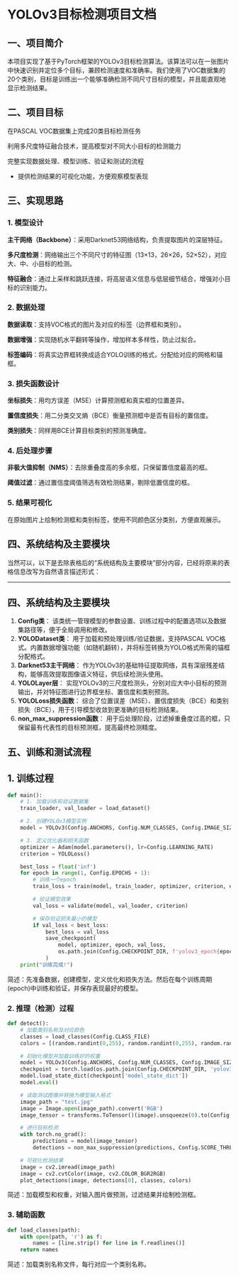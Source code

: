 # YOLOv3目标检测项目文档

## 一、项目简介

本项目实现了基于PyTorch框架的YOLOv3目标检测算法。该算法可以在一张图片中快速识别并定位多个目标，兼顾检测速度和准确率。我们使用了VOC数据集的20个类别，目标是训练出一个能够准确检测不同尺寸目标的模型，并且能直观地显示检测结果。

## 二、项目目标

在PASCAL VOC数据集上完成20类目标检测任务

利用多尺度特征融合技术，提高模型对不同大小目标的检测能力

完整实现数据处理、模型训练、验证和测试的流程

- 提供检测结果的可视化功能，方便观察模型表现

## 三、实现思路

### 1. 模型设计

**主干网络（Backbone）**：采用Darknet53网络结构，负责提取图片的深层特征。

**多尺度检测**：网络输出三个不同尺寸的特征图（13×13，26×26，52×52），对应大、中、小目标的检测。

**特征融合**：通过上采样和跳跃连接，将高层语义信息与低层细节结合，增强对小目标的识别能力。

### 2. 数据处理

**数据读取**：支持VOC格式的图片及对应的标签（边界框和类别）。

**数据增强**：实现随机水平翻转等操作，增加样本多样性，防止过拟合。

**标签编码**：将真实边界框转换成适合YOLO训练的格式，分配给对应的网格和锚框。

### 3. 损失函数设计

**坐标损失**：用均方误差（MSE）计算预测框和真实框的位置差异。

**置信度损失**：用二分类交叉熵（BCE）衡量预测框中是否有目标的置信度。

**类别损失**：同样用BCE计算目标类别的预测准确度。

### 4. 后处理步骤

**非极大值抑制（NMS）**：去除重叠度高的多余框，只保留置信度最高的框。

**阈值过滤**：通过置信度阈值筛选有效检测结果，剔除低置信度的框。

### 5. 结果可视化

在原始图片上绘制检测框和类别标签，使用不同颜色区分类别，方便直观展示。

## 四、系统结构及主要模块

当然可以，以下是去除表格后的“系统结构及主要模块”部分内容，已经将原来的表格信息改写为自然语言描述形式：

------

## 四、系统结构及主要模块

1. **Config类**：
    该类统一管理模型的参数设置、训练过程中的配置选项以及数据集路径等，便于全局调用和修改。
2. **YOLODataset类**：
    用于加载和预处理训练/验证数据，支持PASCAL VOC格式。内置数据增强功能（如随机翻转），并将标签转换为YOLO格式所需的锚框分配格式。
3. **Darknet53主干网络**：
    作为YOLOv3的基础特征提取网络，具有深层残差结构，能够高效提取图像语义特征，供后续检测头使用。
4. **YOLOLayer层**：
    实现YOLOv3的三尺度检测头，分别对应大中小目标的预测输出，并对特征图进行边界框坐标、置信度和类别预测。
5. **YOLOLoss损失函数**：
    综合了位置误差（MSE）、置信度损失（BCE）和类别损失（BCE），用于引导模型收敛到更准确的目标检测结果。
6. **non_max_suppression函数**：
    用于后处理阶段，过滤掉重叠度过高的框，只保留最有代表性的目标预测框，提高最终检测精度。



## 五、训练和测试流程

## 1. 训练过程

```python
def main():
    # 1. 加载训练和验证数据集
    train_loader, val_loader = load_dataset()

    # 2. 创建YOLOv3模型实例
    model = YOLOv3(Config.ANCHORS, Config.NUM_CLASSES, Config.IMAGE_SIZE).to(Config.DEVICE)

    # 3. 定义优化器和损失函数
    optimizer = Adam(model.parameters(), lr=Config.LEARNING_RATE)
    criterion = YOLOLoss()

    best_loss = float('inf')
    for epoch in range(1, Config.EPOCHS + 1):
        # 训练一个epoch
        train_loss = train(model, train_loader, optimizer, criterion, epoch)

        # 验证模型效果
        val_loss = validate(model, val_loader, criterion)

        # 保存验证损失最小的模型
        if val_loss < best_loss:
            best_loss = val_loss
            save_checkpoint(
                model, optimizer, epoch, val_loss,
                os.path.join(Config.CHECKPOINT_DIR, f'yolov3_epoch{epoch}_loss{val_loss:.2f}.pth')
            )
    print("训练完成!")
```

简述：先准备数据，创建模型，定义优化和损失方法。然后在每个训练周期(epoch)中训练和验证，并保存表现最好的模型。

### 2. 推理（检测）过程

```python
def detect():
    # 加载类别名称及对应颜色
    classes = load_classes(Config.CLASS_FILE)
    colors = [(random.randint(0,255), random.randint(0,255), random.randint(0,255)) for _ in classes]

    # 初始化模型并加载训练好的权重
    model = YOLOv3(Config.ANCHORS, Config.NUM_CLASSES, Config.IMAGE_SIZE).to(Config.DEVICE)
    checkpoint = torch.load(os.path.join(Config.CHECKPOINT_DIR, 'yolov3_best.pth'))
    model.load_state_dict(checkpoint['model_state_dict'])
    model.eval()

    # 读取测试图像并转换为模型输入格式
    image_path = "test.jpg"
    image = Image.open(image_path).convert('RGB')
    image_tensor = transforms.ToTensor()(image).unsqueeze(0).to(Config.DEVICE)

    # 进行目标检测
    with torch.no_grad():
        predictions = model(image_tensor)
        detections = non_max_suppression(predictions, Config.SCORE_THRESHOLD, Config.IOU_THRESHOLD)

    # 可视化检测结果
    image = cv2.imread(image_path)
    image = cv2.cvtColor(image, cv2.COLOR_BGR2RGB)
    plot_detections(image, detections[0], classes, colors)
```

简述：加载模型和权重，对输入图片做预测，过滤结果并绘制检测框。



### 3. 辅助函数

```python
def load_classes(path):
    with open(path, 'r') as f:
        names = [line.strip() for line in f.readlines()]
    return names
```

简述：加载类别名称文件，每行对应一个类别名称。

